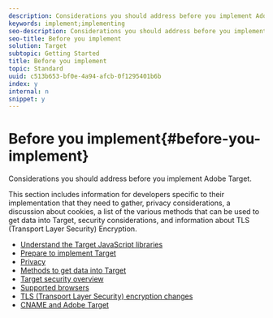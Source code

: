 ```yaml
---
description: Considerations you should address before you implement Adobe Target.
keywords: implement;implementing
seo-description: Considerations you should address before you implement Adobe Target.
seo-title: Before you implement
solution: Target
subtopic: Getting Started
title: Before you implement
topic: Standard
uuid: c513b653-bf0e-4a94-afcb-0f1295401b6b
index: y
internal: n
snippet: y
---
```


# Before you implement{#before-you-implement}

Considerations you should address before you implement Adobe Target.

This section includes information for developers specific to their implementation that they need to gather, privacy considerations, a discussion about cookies, a list of the various methods that can be used to get data into Target, security considerations, and information about TLS (Transport Layer Security) Encryption. 

- [Understand the Target JavaScript libraries](c-target-implement.md)
- [Prepare to implement Target](c-prepare-to-implement-target.md)
- [Privacy](c-privacy/c-privacy.md)
- [Methods to get data into Target](c-methods-to-get-data-into-target/c-methods-to-get-data-into-target.md)
- [Target security overview](c-target-security-overview.md)
- [Supported browsers](r-supported-browsers.md)
- [TLS (Transport Layer Security) encryption changes](c-tls-transport-layer-security-encryption.md)
- [CNAME and Adobe Target](c-implement-cname-support-in-target.md)